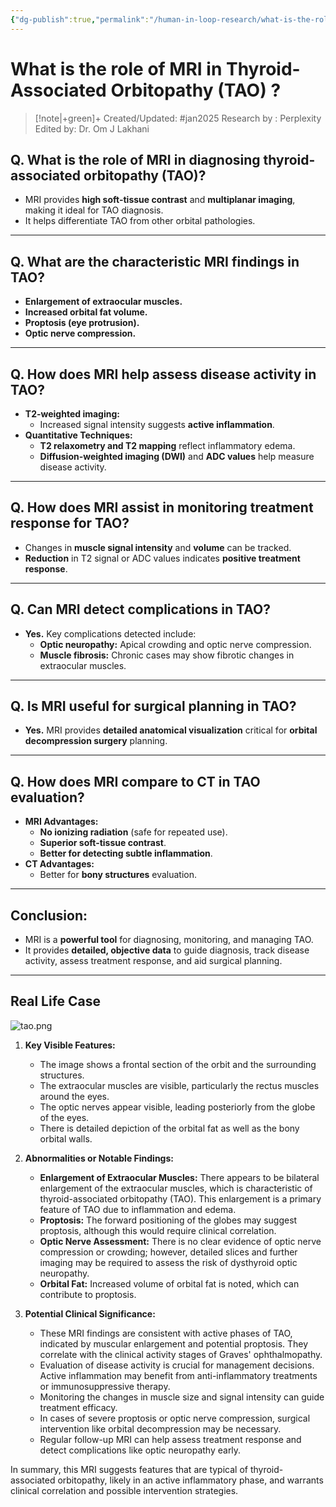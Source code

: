 ```yaml
---
{"dg-publish":true,"permalink":"/human-in-loop-research/what-is-the-role-of-mri-in-thyroid-associated-orbitopathy-tao/"}
---
```



<script data-goatcounter="https://endocrinologyindia.goatcounter.com/count" async src="//gc.zgo.at/count.js"></script>

# What is the role of MRI in Thyroid-Associated Orbitopathy (TAO) ?

> [!note|+green]+ Created/Updated: #jan2025 
> Research by : Perplexity
> Edited by: Dr. Om J Lakhani

## Q. What is the role of MRI in diagnosing thyroid-associated orbitopathy (TAO)?  
- MRI provides **high soft-tissue contrast** and **multiplanar imaging**, making it ideal for TAO diagnosis.  
- It helps differentiate TAO from other orbital pathologies.  

---

## Q. What are the characteristic MRI findings in TAO?  
- **Enlargement of extraocular muscles.**  
- **Increased orbital fat volume.**  
- **Proptosis (eye protrusion).**  
- **Optic nerve compression.**  

---

## Q. How does MRI help assess disease activity in TAO?  
- **T2-weighted imaging:**  
   - Increased signal intensity suggests **active inflammation**.  
- **Quantitative Techniques:**  
   - **T2 relaxometry and T2 mapping** reflect inflammatory edema.  
   - **Diffusion-weighted imaging (DWI)** and **ADC values** help measure disease activity.  

---

## Q. How does MRI assist in monitoring treatment response for TAO?  
- Changes in **muscle signal intensity** and **volume** can be tracked.  
- **Reduction** in T2 signal or ADC values indicates **positive treatment response**.  

---

## Q. Can MRI detect complications in TAO?  
- **Yes.** Key complications detected include:  
   - **Optic neuropathy:** Apical crowding and optic nerve compression.  
   - **Muscle fibrosis:** Chronic cases may show fibrotic changes in extraocular muscles.  

---

## Q. Is MRI useful for surgical planning in TAO?  
- **Yes.** MRI provides **detailed anatomical visualization** critical for **orbital decompression surgery** planning.  

---

## Q. How does MRI compare to CT in TAO evaluation?  
- **MRI Advantages:**  
   - **No ionizing radiation** (safe for repeated use).  
   - **Superior soft-tissue contrast**.  
   - **Better for detecting subtle inflammation**.  
- **CT Advantages:**  
   - Better for **bony structures** evaluation.  

---

## **Conclusion:**  
- MRI is a **powerful tool** for diagnosing, monitoring, and managing TAO.  
- It provides **detailed, objective data** to guide diagnosis, track disease activity, assess treatment response, and aid surgical planning.  

---

## Real Life Case

![tao.png](/img/user/attachments/tao.png)

1. **Key Visible Features:**
    
    - The image shows a frontal section of the orbit and the surrounding structures.
    - The extraocular muscles are visible, particularly the rectus muscles around the eyes.
    - The optic nerves appear visible, leading posteriorly from the globe of the eyes.
    - There is detailed depiction of the orbital fat as well as the bony orbital walls.
2. **Abnormalities or Notable Findings:**
    
    - **Enlargement of Extraocular Muscles:** There appears to be bilateral enlargement of the extraocular muscles, which is characteristic of thyroid-associated orbitopathy (TAO). This enlargement is a primary feature of TAO due to inflammation and edema.
    - **Proptosis:** The forward positioning of the globes may suggest proptosis, although this would require clinical correlation.
    - **Optic Nerve Assessment:** There is no clear evidence of optic nerve compression or crowding; however, detailed slices and further imaging may be required to assess the risk of dysthyroid optic neuropathy.
    - **Orbital Fat:** Increased volume of orbital fat is noted, which can contribute to proptosis.
3. **Potential Clinical Significance:**
    
    - These MRI findings are consistent with active phases of TAO, indicated by muscular enlargement and potential proptosis. They correlate with the clinical activity stages of Graves' ophthalmopathy.
    - Evaluation of disease activity is crucial for management decisions. Active inflammation may benefit from anti-inflammatory treatments or immunosuppressive therapy.
    - Monitoring the changes in muscle size and signal intensity can guide treatment efficacy.
    - In cases of severe proptosis or optic nerve compression, surgical intervention like orbital decompression may be necessary.
    - Regular follow-up MRI can help assess treatment response and detect complications like optic neuropathy early.

In summary, this MRI suggests features that are typical of thyroid-associated orbitopathy, likely in an active inflammatory phase, and warrants clinical correlation and possible intervention strategies.